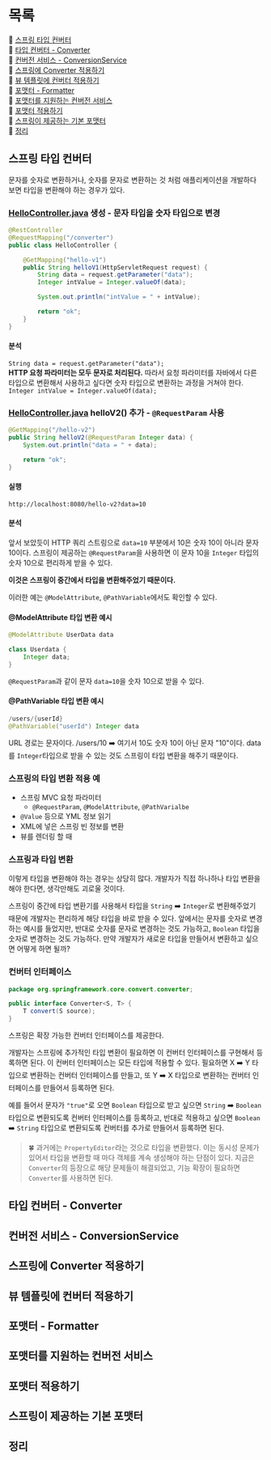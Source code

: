 # 목록
🎀 [스프링 타입 컨버터](#스프링-타입-컨버터)  
🎀 [타입 컨버터 - Converter](#타입-컨버터---converter)    
🎀 [컨버전 서비스 - ConversionService](#컨버전-서비스---conversionservice)  
🎀 [스프링에 Converter 적용하기](#스프링에-converter-적용하기)  
🎀 [뷰 템플릿에 컨버터 적용하기](#뷰-템플릿에-컨버터-적용하기)  
🎀 [포맷터 - Formatter](#포맷터---formatter)  
🎀 [포맷터를 지원하는 컨버전 서비스](#포맷터를-지원하는-컨버전-서비스)  
🎀 [포맷터 적용하기](#포맷터-적용하기)   
🎀 [스프링이 제공하는 기본 포맷터](#스프링이-제공하는-기본-포맷터)  
🎀 [정리](#정리)


## 스프링 타입 컨버터
문자를 숫자로 변환하거나, 숫자를 문자로 변환하는 것 처럼 애플리케이션을 개발하다 보면 타입을 변환해야 하는 경우가 있다.

### [HelloController.java](..%2F..%2Fsrc%2Fmain%2Fjava%2Fhello%2Fitemservice%2Fweb%2Fcontroller%2Fconverter%2FHelloController.java) 생성 - 문자 타입을 숫자 타입으로 변경
```java
@RestController
@RequestMapping("/converter")
public class HelloController {

    @GetMapping("hello-v1")
    public String helloV1(HttpServletRequest request) {
        String data = request.getParameter("data");
        Integer intValue = Integer.valueOf(data);

        System.out.println("intValue = " + intValue);

        return "ok";
    }
}
```

#### 분석
`String data = request.getParameter("data");`   
**HTTP 요청 파라미터는 모두 문자로 처리된다.** 따라서 요청 파라미터를 자바에서 다른 타입으로 변환해서
사용하고 싶다면 숫자 타입으로 변환하는 과정을 거쳐야 한다.   
`Integer intValue = Integer.valueOf(data);`

### [HelloController.java](..%2F..%2Fsrc%2Fmain%2Fjava%2Fhello%2Fitemservice%2Fweb%2Fcontroller%2Fconverter%2FHelloController.java) helloV2() 추가 - `@RequestParam` 사용
```java
@GetMapping("/hello-v2")
public String helloV2(@RequestParam Integer data) {
    System.out.println("data = " + data);

    return "ok";
}
```

#### 실행
`http://localhost:8080/hello-v2?data=10`
#### 분석
앞서 보았듯이 HTTP 쿼리 스트링으로 `data=10` 부분에서 10은 숫자 10이 아니라 문자 10이다.
스프링이 제공하는 `@RequestParam`을 사용하면 이 문자 10을 `Integer` 타입의 숫자 10으로 편리하게 받을 수 있다.

**이것은 스프링이 중간에서 타입을 변환해주었기 때문이다.**

이러한 예는 `@ModelAttribute`, `@PathVariable`에서도 확인할 수 있다.

#### @ModelAttribute 타입 변환 예시
```java
@ModelAttribute UserData data

class Userdata {
    Integer data;
}
```
`@RequestParam`과 같이 문자 `data=10`을 숫자 10으로 받을 수 있다.

#### @PathVariable 타입 변환 예시
```java
/users/{userId}
@PathVariable("userId") Integer data
```
URL 경로는 문자이다. /users/10 ➡️ 여기서 10도 숫자 10이 아닌 문자 "10"이다. data를 `Integer`타입으로 받을 수 있는 것도
스프링이 타입 변환을 해주기 때문이다.

### 스프링의 타입 변환 적용 예
- 스프링 MVC 요청 파라미터
  - `@RequestParam`, `@ModelAttribute`, `@PathVarialbe`
- `@Value` 등으로 YML 정보 읽기
- XML에 넣은 스프링 빈 정보를 변환
- 뷰를 렌더링 할 때

### 스프링과 타입 변환
이렇게 타입을 변환해야 하는 경우는 상당히 많다. 
개발자가 직접 하나하나 타입 변환을 해야 한다면, 생각만해도 괴로울 것이다.

스프링이 중간에 타입 변환기를 사용해서 타입을 `String` ➡️ `Integer`로 변환해주었기 때문에 개발자는 편리하게 해당 타입을 바로 받을 수 있다.
앞에서는 문자를 숫자로 변경하는 예시를 들었지만, 반대로 숫자를 문자로 변경하는 것도 가능하고, `Boolean` 타입을 숫자로 변경하는 것도 가능하다.
만약 개발자가 새로운 타입을 만들어서 변환하고 싶으면 어떻게 하면 될까?

### 컨버터 인터페이스
```java
package org.springframework.core.convert.converter;

public interface Converter<S, T> {
    T convert(S source);
}
```
스프링은 확장 가능한 컨버터 인터페이스를 제공한다.

개발자는 스프링에 추가적인 타입 변환이 필요하면 이 컨버터 인터페이스를 구현해서 등록하면 된다.
이 컨버터 인터페이스는 모든 타입에 적용할 수 있다. 필요하면 X ➡️ Y 타입으로 변환하는 컨버터 인터페이스를 만들고, 
또 Y ➡️ X 타입으로 변환하는 컨버터 인터페이스를 만들어서 등록하면 된다.

예를 들어서 문자가 `"true"`로 오면 `Boolean` 타입으로 받고 싶으면 `String` ➡️ `Boolean` 타입으로 변환되도록 컨버터 인터페이스를 등록하고,
반대로 적용하고 싶으면 `Boolean` ➡️ `String` 타입으로 변환되도록 컨버터를 추가로 만들어서 등록하면 된다.

> 🍀 과거에는 `PropertyEditor`라는 것으로 타입을 변환했다. 이는 동시성 문제가 있어서 타입을 변환할 때 마다 객체를 계속 생성해야 하는 단점이 있다.
> 지금은 `Converter`의 등장으로 해당 문제들이 해결되었고, 기능 확장이 필요하면 `Converter`를 사용하면 된다.


## 타입 컨버터 - Converter
## 컨버전 서비스 - ConversionService
## 스프링에 Converter 적용하기
## 뷰 템플릿에 컨버터 적용하기
## 포맷터 - Formatter
## 포맷터를 지원하는 컨버전 서비스
## 포맷터 적용하기
## 스프링이 제공하는 기본 포맷터
## 정리